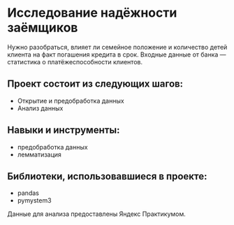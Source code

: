 # Исследование надёжности заёмщиков

Нужно разобраться, влияет ли семейное положение и количество детей клиента на факт погашения кредита в срок. Входные данные от банка — статистика о платёжеспособности клиентов.

## Проект состоит из следующих шагов:
* Открытие и предобработка данных
* Анализ данных

## Навыки и инструменты:
* предобработка данных
* лемматизация

## Библиотеки, использовавшиеся в проекте:
* pandas
* pymystem3

Данные для анализа предоставлены Яндекс Практикумом.